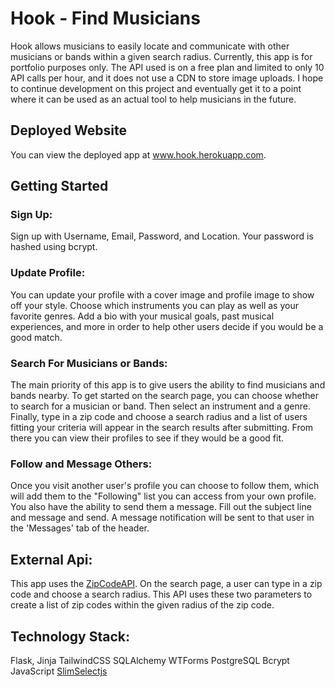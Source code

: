 # Hook - Find Musicians

Hook allows musicians to easily locate and communicate with other musicians or bands within a given search radius. Currently, this app is for portfolio purposes only. The API used is on a free plan and limited to only 10 API calls per hour, and it does not use a CDN to store image uploads. I hope to continue development on this project and eventually get it to a point where it can be used as an actual tool to help musicians in the future.

## Deployed Website
You can view the deployed app at www.hook.herokuapp.com. 

## Getting Started

### Sign Up:
Sign up with Username, Email, Password, and Location. Your password is hashed using bcrypt.

### Update Profile:
You can update your profile with a cover image and profile image to show off your style. Choose which instruments you can play as well as your favorite genres. Add a bio with your musical goals, past musical experiences, and more in order to help other users decide if you would be a good match.

### Search For Musicians or Bands:
The main priority of this app is to give users the ability to find musicians and bands nearby. To get started on the search page, you can choose whether to search for a musician or band. Then select an instrument and a genre. Finally, type in a zip code and choose a search radius and a list of users fitting your criteria will appear in the search results after submitting. From there you can view their profiles to see if they would be a good fit.

### Follow and Message Others:
Once you visit another user's profile you can choose to follow them, which will add them to the "Following" list you can access from your own profile. You also have the ability to send them a message. Fill out the subject line and message and send. A message notification will be sent to that user in the 'Messages' tab of the header.

## External Api:
This app uses the [ZipCodeAPI](https://www.zipcodeapi.com/API#radius). On the search page, a user can type in a zip code and choose a search radius. This API uses these two parameters to create a list of zip codes within the given radius of the zip code.

## Technology Stack:
Flask, Jinja
TailwindCSS
SQLAlchemy
WTForms
PostgreSQL
Bcrypt
JavaScript
[SlimSelectjs](https://slimselectjs.com/)